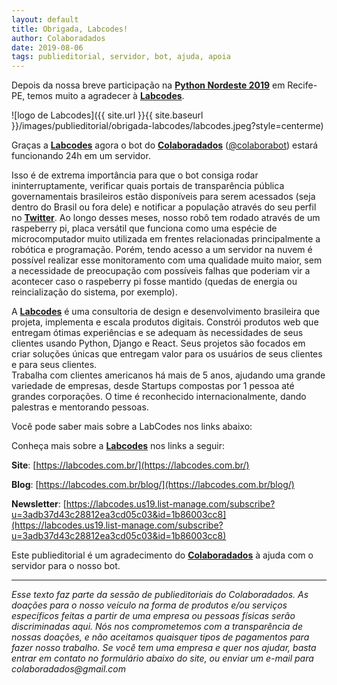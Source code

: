 ```yaml
---
layout: default
title: Obrigada, Labcodes!
author: Colaboradados
date: 2019-08-06
tags: publieditorial, servidor, bot, ajuda, apoia
---
```


Depois da nossa breve participação na [**Python Nordeste 2019**](https://2019.pythonnordeste.org/) em Recife-PE, temos muito a agradecer à [**Labcodes**](https://labcodes.com.br/).

![logo de Labcodes]({{ site.url }}{{ site.baseurl }}/images/publieditorial/obrigada-labcodes/labcodes.jpeg?style=centerme)

Graças a [**Labcodes**](https://labcodes.com.br/) agora o bot do [**Colaboradados**](http://colaboradados.com.br/) ([@colaborabot](https://twitter.com/colabora_bot)) estará funcionando 24h em um servidor.

Isso é de extrema importância para que o bot consiga rodar ininterruptamente, verificar quais portais de transparência pública governamentais brasileiros estão disponíveis para serem acessados (seja dentro do Brasil ou fora dele) e notificar a população através do seu perfil no [**Twitter**](https://twitter.com/colabora_bot). Ao longo desses meses, nosso robô tem rodado através de um raspeberry pi, placa versátil que funciona como uma espécie de microcomputador muito utilizada em frentes relacionadas principalmente a robótica e programação. Porém, tendo acesso a um servidor na nuvem é possível realizar esse monitoramento com uma qualidade muito maior, sem a necessidade de preocupação com possíveis falhas que poderiam vir a acontecer caso o raspeberry pi fosse mantido (quedas de energia ou reincialização do sistema, por exemplo).

A [**Labcodes**](https://labcodes.com.br/) é uma consultoria de design e desenvolvimento brasileira que projeta, implementa e escala produtos digitais. Constrói produtos web que entregam ótimas experiências e se adequam às necessidades de seus clientes usando Python, Django e React. Seus projetos são focados em criar soluções únicas que entregam valor para os usuários de seus clientes e para seus clientes.   
Trabalha com clientes americanos há mais de 5 anos, ajudando uma grande variedade de empresas, desde Startups compostas por 1 pessoa até grandes corporações. O time é reconhecido internacionalmente, dando palestras e mentorando pessoas.

Você pode saber mais sobre a LabCodes nos links abaixo:

Conheça mais sobre a [**Labcodes**](https://labcodes.com.br/) nos links a seguir:

**Site**: [https://labcodes.com.br/](https://labcodes.com.br/)

**Blog**: [https://labcodes.com.br/blog/](https://labcodes.com.br/blog/)

**Newsletter**: [https://labcodes.us19.list-manage.com/subscribe?u=3adb37d43c28812ea3cd05c03&id=1b86003cc8](https://labcodes.us19.list-manage.com/subscribe?u=3adb37d43c28812ea3cd05c03&id=1b86003cc8)

Este publieditorial é um agradecimento do [**Colaboradados**](http://colaboradados.com.br/) à ajuda com o servidor para o nosso bot.

----------

_Esse texto faz parte da sessão de publieditoriais do Colaboradados. As doações para o nosso veículo na forma de produtos e/ou serviços específicos feitas a partir de uma empresa ou pessoas físicas serão discriminadas aqui. Nós nos comprometemos com a transparência de nossas doações, e não aceitamos quaisquer tipos de pagamentos para fazer nosso trabalho. Se você tem uma empresa e quer nos ajudar, basta entrar em contato no formulário abaixo do site, ou enviar um e-mail para colaboradados@gmail.com_
